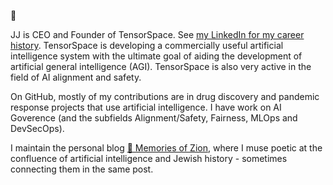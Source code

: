 👋

JJ is CEO and Founder of TensorSpace. See [my LinkedIn for my career history](https://www.linkedin.com/in/jj-ben-joseph-53743b113/). TensorSpace is developing a commercially useful artificial intelligence system with the ultimate goal of aiding the development of artificial general intelligence (AGI). TensorSpace is also very active in the field of AI alignment and safety.

On GitHub, mostly of my contributions are in drug discovery and pandemic response projects that use artificial intelligence. I have work on AI Goverence (and the subfields Alignment/Safety, Fairness, MLOps and DevSecOps).

I maintain the personal blog [🪬 Memories of Zion](https://www.memoriesofzion.com/), where I muse poetic at the confluence of artificial intelligence and Jewish history - sometimes connecting them in the same post.



<!---
jbenjoseph/jbenjoseph is a ✨ special ✨ repository because its `README.md` (this file) appears on your GitHub profile.
You can click the Preview link to take a look at your changes.
--->
